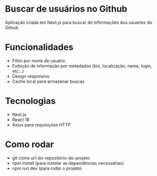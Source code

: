 # Buscar de usuários no Github

Aplicação criada em Next.js para buscar de informações dos usuários do Github

# Funcionalidades
- Filtro por nome de usuário
- Exibição de informação por metadados (bio, localização, name, login, etc...)
- Design responsivo
- Cache local para armazenar buscas

# Tecnologias
- Next.js
- React 18
- Axios para requisições HTTP

# Como rodar
- git clone url-do-repositório-do-projeto
- npm install (para instalar as dependências necessárias)
- npm run dev (para rodar o projeto)